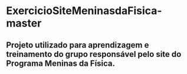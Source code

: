 # ExercicioSiteMeninasdaFisica-master

<h2> Projeto utilizado para aprendizagem e treinamento do grupo responsável pelo site do Programa Meninas da Física. </h2>
